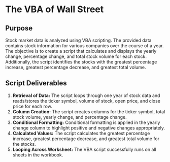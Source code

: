 # The VBA of Wall Street

## Purpose
Stock market data is analyzed using VBA scripting. The provided data contains stock information for various companies over the course of a year. The objective is to create a script that calculates and displays the yearly change, percentage change, and total stock volume for each stock. Additionally, the script identifies the stocks with the greatest percentage increase, greatest percentage decrease, and greatest total volume.

## Script Deliverables
1. __Retrieval of Data:__ The script loops through one year of stock data and reads/stores the ticker symbol, volume of stock, open price, and close price for each row.
2. __Column Creation:__ The script creates columns for the ticker symbol, total stock volume, yearly change, and percentage change.
3. __Conditional Formatting:__ Conditional formatting is applied in the yearly change column to highlight positive and negative changes appropriately.
4. __Calculated Values:__ The script calculates the greatest percentage increase, greatest percentage decrease, and greatest total volume for the stocks.
5. __Looping Across Worksheet:__ The VBA script successfully runs on all sheets in the workbook.
